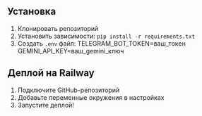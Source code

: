 ## Установка
1. Клонировать репозиторий
2. Установить зависимости: `pip install -r requirements.txt`
3. Создать `.env` файл:
TELEGRAM_BOT_TOKEN=ваш_токен
GEMINI_API_KEY=ваш_gemini_ключ

## Деплой на Railway
1. Подключите GitHub-репозиторий
2. Добавьте переменные окружения в настройках
3. Запустите деплой!
